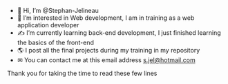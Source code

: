- 👋 Hi, I’m @Stephan-Jelineau
- 👀 I’m interested in Web development, I am in training as a web application developer
- ✍ I’m currently learning back-end development, I just finished learning the basics of the front-end
- 🌎 I post all the final projects during my training in my repository
- ✉ You can contact me at this email address s.jel@hotmail.com


Thank you for taking the time to read these few lines

<!---
Stephan-Jelineau/Stephan-Jelineau is a ✨ special ✨ repository because its `README.md` (this file) appears on your GitHub profile.
You can click the Preview link to take a look at your changes.
--->
